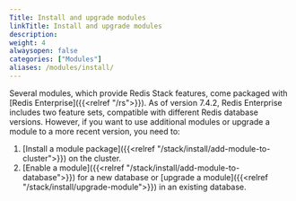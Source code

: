 ```yaml
---
Title: Install and upgrade modules
linkTitle: Install and upgrade modules
description:
weight: 4
alwaysopen: false
categories: ["Modules"]
aliases: /modules/install/
---
```


Several modules, which provide Redis Stack features, come packaged with [Redis Enterprise]({{<relref "/rs">}}). As of version 7.4.2, Redis Enterprise includes two feature sets, compatible with different Redis database versions. However, if you want to use additional modules or upgrade a module to a more recent version, you need to:

1. [Install a module package]({{<relref "/stack/install/add-module-to-cluster">}}) on the cluster.
1. [Enable a module]({{<relref "/stack/install/add-module-to-database">}}) for a new database or [upgrade a module]({{<relref "/stack/install/upgrade-module">}}) in an existing database.
